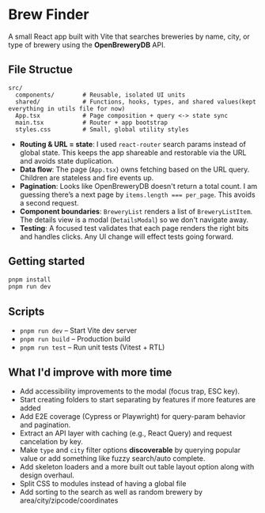 # Brew Finder

A small React app built with Vite that searches breweries by name, city, or type of brewery using the **OpenBreweryDB** API.

## File Structue

```
src/
  components/        # Reusable, isolated UI units
  shared/            # Functions, hooks, types, and shared values(kept everything in utils file for now)
  App.tsx            # Page composition + query <-> state sync
  main.tsx           # Router + app bootstrap
  styles.css         # Small, global utility styles
```

- **Routing & URL = state**: I used `react-router` search params instead of global state. This keeps the app shareable and restorable via the URL and avoids state duplication.
- **Data flow**: The page (`App.tsx`) owns fetching based on the URL query. Children are stateless and fire events up.
- **Pagination**: Looks like OpenBreweryDB doesn't return a total count. I am guessing there’s a next page by `items.length === per_page`. This avoids a second request.
- **Component boundaries**: `BreweryList` renders a list of `BreweryListItem`. The details view is a modal (`DetailsModal`) so we don't navigate away.
- **Testing**: A focused test validates that each page renders the right bits and handles clicks. Any UI change will effect tests going forward.

## Getting started

```bash
pnpm install
pnpm run dev
```

## Scripts

- `pnpm run dev` – Start Vite dev server
- `pnpm run build` – Production build
- `pnpm run test` – Run unit tests (Vitest + RTL)

## What I'd improve with more time

- Add accessibility improvements to the modal (focus trap, ESC key).
- Start creating folders to start separating by features if more features are added
- Add E2E coverage (Cypress or Playwright) for query-param behavior and pagination.
- Extract an API layer with caching (e.g., React Query) and request cancelation by key.
- Make `type` and `city` filter options **discoverable** by querying popular value or add something like fuzzy search/auto complete.
- Add skeleton loaders and a more built out table layout option along with design overhaul.
- Split CSS to modules instead of having a global file
- Add sorting to the search as well as random brewery by area/city/zipcode/coordinates
